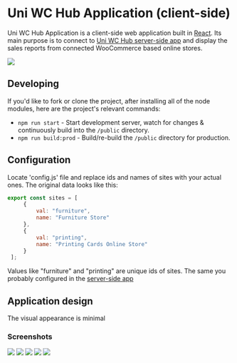 # Uni WC Hub Application (client-side)

Uni WC Hub Application is a client-side web application built in [React](https://reactjs.org/). Its main purpose is to connect to [Uni WC Hub server-side app](https://github.com/moomoo-agency/uni-wc-hub-app-server) and display the sales reports from connected WooCommerce based online stores.

![](https://moomoo.agency/wp-content/uploads/2018/07/uni-wc-hub-app-sales-chart.jpg)

## Developing

If you'd like to fork or clone the project, after installing all of the node modules, here are the project's relevant commands:

* `npm run start` - Start development server, watch for changes & continuously build into the `/public` directory.
* `npm run build:prod` - Build/re-build the `/public` directory for production.

## Configuration

Locate 'config.js' file and replace ids and names of sites with your actual ones. The original data looks like this:

```javascript
export const sites = [
     {
         val: "furniture",
         name: "Furniture Store"
     },
     {
         val: "printing",
         name: "Printing Cards Online Store"
     }
 ];
```

Values like "furniture" and "printing" are unique ids of sites. The same you probably configured in the [server-side app](https://github.com/moomoo-agency/uni-wc-hub-app-server)

## Application design

The visual appearance is minimal

### Screenshots

![](https://moomoo.agency/wp-content/uploads/2018/07/uni-wc-hub-app-home-page.jpg)
![](https://moomoo.agency/wp-content/uploads/2018/07/uni-wc-hub-app-login-page.jpg)
![](https://moomoo.agency/wp-content/uploads/2018/07/uni-wc-hub-app-sales-page.jpg)
![](https://moomoo.agency/wp-content/uploads/2018/07/uni-wc-hub-app-sales-selecting-period.jpg)
![](https://moomoo.agency/wp-content/uploads/2018/07/uni-wc-hub-app-sales-chart.jpg)
